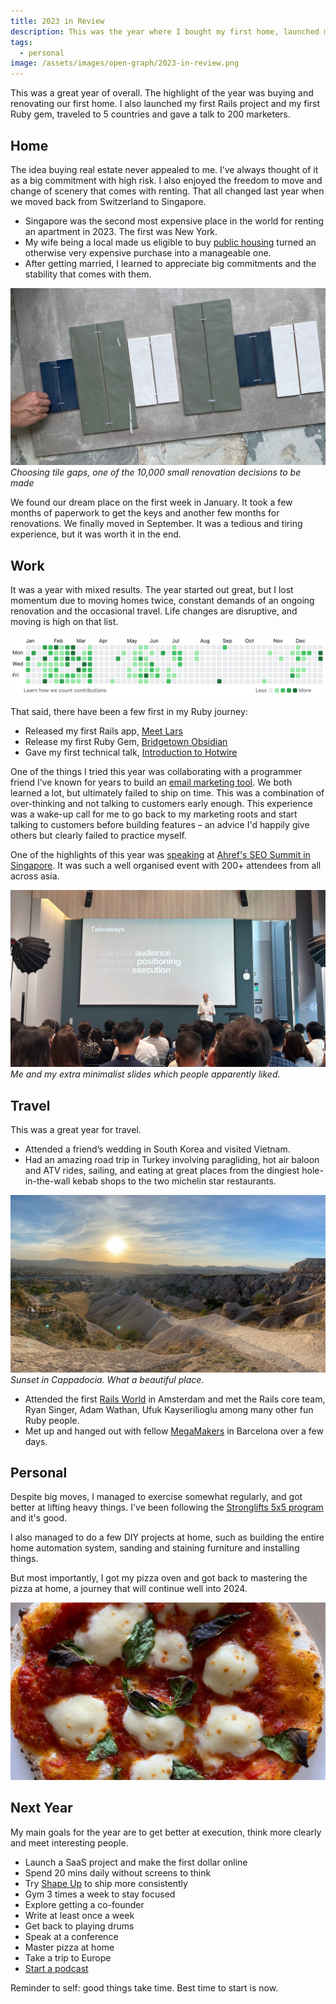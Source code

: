 ```yaml
---
title: 2023 in Review
description: This was the year where I bought my first home, launched my first Rails Projects, released my first Ruby gem and gave my first technical talk.
tags:
  - personal
image: /assets/images/open-graph/2023-in-review.png
---
```


This was a great year of overall. The highlight of the year was buying and renovating our first home. I also launched my first Rails project and my first Ruby gem, traveled to 5 countries and gave a talk to 200 marketers.

## Home

The idea buying real estate never appealed to me. I’ve always thought of it as a big commitment with high risk. I also enjoyed the freedom to move and change of scenery that comes with renting. That all changed last year when we moved back from Switzerland to Singapore. 

- Singapore was the second most expensive place in the world for renting an apartment in 2023. The first was New York.
- My wife being a local made us eligible to buy [public housing](https://en.wikipedia.org/wiki/Public_housing_in_Singapore) turned an otherwise very expensive purchase into a manageable one.
- After getting married, I learned to appreciate big commitments and the stability that comes with them. 

![Choosing Tiles](/assets/images/2023-in-review/choosing-tiles.jpg)
*Choosing tile gaps, one of the 10,000 small renovation decisions to be made*

We found our dream place on the first week in January. It took a few months of paperwork to get the keys and another few months for renovations. We finally moved in September. It was a tedious and tiring experience, but it was worth it in the end.

## Work

It was a year with mixed results. The year started out great, but I lost momentum due to moving homes twice, constant demands of an ongoing renovation and the occasional travel. Life changes are disruptive, and moving is high on that list. 

![Onur's Github Commits 2023](/assets/images/2023-in-review/github-commits-2023.png)

That said, there have been a few first in my Ruby journey:

- Released my first Rails app, [Meet Lars](https://meetlars.com)
- Release my first Ruby Gem, [Bridgetown Obsidian](https://github.com/onurozer/bridgetown-obsidian)
- Gave my first technical talk, [Introduction to Hotwire](https://engineers.sg/video/introduction-to-hotwire--4437)

One of the things I tried this year was collaborating with a programmer friend I’ve known for years to build an [email marketing tool](https://incremental.so). We both learned a lot, but ultimately failed to ship on time. This was a combination of over-thinking and not talking to customers early enough. This experience was a wake-up call for me to go back to my marketing roots and start talking to customers before building features – an advice I'd happily give others but clearly failed to practice myself.

One of the highlights of this year was [speaking](https://www.youtube.com/watch?v=ToCOpJ8klAY) at [Ahref's SEO Summit in Singapore](https://ahrefs.com/events/seosummit-sg). It was such a well organised event with 200+ attendees from all across asia. 


![Onur on Stage at Ahref's SEO Summit Singapore](/assets/images/2023-in-review/onur-on-stage.jpg)
*Me and my extra minimalist slides which people apparently liked.*

## Travel

This was a great year for travel.

- Attended a friend’s wedding in South Korea and visited Vietnam.
- Had an amazing road trip in Turkey involving paragliding, hot air baloon and ATV rides, sailing, and eating at great places from the dingiest hole-in-the-wall kebab shops to the two michelin star restaurants.

![Cappadocia Sunset](/assets/images/2023-in-review/cappadocia-sunset.jpg)
*Sunset in Cappadocia. What a beautiful place.*

- Attended the first [Rails World](https://rubyonrails.org/world/2023) in Amsterdam and met the Rails core team, Ryan Singer, Adam Wathan, Ufuk Kayserilioglu among many other fun Ruby people.
- Met up and hanged out with fellow [MegaMakers](https://megamaker.co) in Barcelona over a few days.

## Personal

Despite big moves, I managed to exercise somewhat regularly, and got better at lifting heavy things. I've been following the [Stronglifts 5x5 program](https://stronglifts.com/5x5/) and it's good. 

I also managed to do a few DIY projects at home, such as building the entire home automation system, sanding and staining furniture and installing things. 

But most importantly, I got my pizza oven and got back to mastering the pizza at home, a journey that will continue well into 2024.

![Sourdough pizza at home](/assets/images/2023-in-review/sourdough-pizza.jpg)

## Next Year

My main goals for the year are to get better at execution, think more clearly and meet interesting people.

- Launch a SaaS project and make the first dollar online
- Spend 20 mins daily without screens to think
- Try [Shape Up](https://basecamp.com/shapeup) to ship more consistently
- Gym 3 times a week to stay focused
- Explore getting a co-founder
- Write at least once a week
- Get back to playing drums
- Speak at a conference
- Master pizza at home
- Take a trip to Europe
- [Start a podcast](https://transistor.fm/how-to-start-a-podcast/)

Reminder to self: good things take time. Best time to start is now.